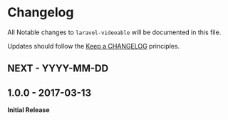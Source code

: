 # Changelog

All Notable changes to `laravel-videoable` will be documented in this file.

Updates should follow the [Keep a CHANGELOG](http://keepachangelog.com/) principles.

## NEXT - YYYY-MM-DD

## 1.0.0 - 2017-03-13

**Initial Release**
